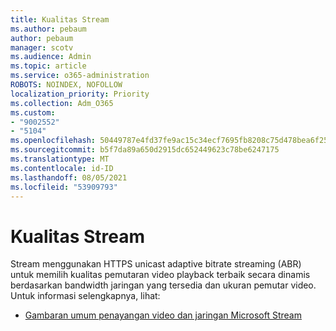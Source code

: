 ```yaml
---
title: Kualitas Stream
ms.author: pebaum
author: pebaum
manager: scotv
ms.audience: Admin
ms.topic: article
ms.service: o365-administration
ROBOTS: NOINDEX, NOFOLLOW
localization_priority: Priority
ms.collection: Adm_O365
ms.custom:
- "9002552"
- "5104"
ms.openlocfilehash: 50449787e4fd37fe9ac15c34ecf7695fb8208c75d478bea6f25af3787063083b
ms.sourcegitcommit: b5f7da89a650d2915dc652449623c78be6247175
ms.translationtype: MT
ms.contentlocale: id-ID
ms.lasthandoff: 08/05/2021
ms.locfileid: "53909793"
---
```

# <a name="stream-quality"></a>Kualitas Stream

Stream menggunakan HTTPS unicast adaptive bitrate streaming (ABR) untuk memilih kualitas pemutaran video playback terbaik secara dinamis berdasarkan bandwidth jaringan yang tersedia dan ukuran pemutar video. Untuk informasi selengkapnya, lihat:

- [Gambaran umum penayangan video dan jaringan Microsoft Stream](https://docs.microsoft.com/stream/network-overview)

